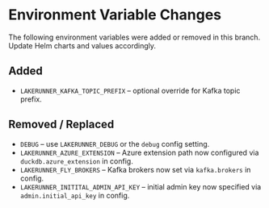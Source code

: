 # Environment Variable Changes

The following environment variables were added or removed in this branch. Update Helm charts and values accordingly.

## Added
- `LAKERUNNER_KAFKA_TOPIC_PREFIX` – optional override for Kafka topic prefix.

## Removed / Replaced
- `DEBUG` – use `LAKERUNNER_DEBUG` or the `debug` config setting.
- `LAKERUNNER_AZURE_EXTENSION` – Azure extension path now configured via `duckdb.azure_extension` in config.
- `LAKERUNNER_FLY_BROKERS` – Kafka brokers now set via `kafka.brokers` in config.
- `LAKERUNNER_INITITAL_ADMIN_API_KEY` – initial admin key now specified via `admin.initial_api_key` in config.

